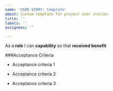 ```yaml
---
name: 'USER STORY: template'
about: Custom template for project user stories
title: ''
labels: ''
assignees: ''

---
```


As a **role** I can **capability** so that **received benefit**

###Acceptance Criteria 

- Acceptance criteria 1

- Acceptance criteria 2

- Acceptance criteria 3
